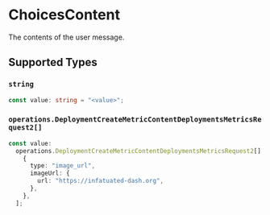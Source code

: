 # ChoicesContent

The contents of the user message.


## Supported Types

### `string`

```typescript
const value: string = "<value>";
```

### `operations.DeploymentCreateMetricContentDeploymentsMetricsRequest2[]`

```typescript
const value:
  operations.DeploymentCreateMetricContentDeploymentsMetricsRequest2[] = [
    {
      type: "image_url",
      imageUrl: {
        url: "https://infatuated-dash.org",
      },
    },
  ];
```

